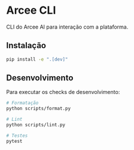 # Arcee CLI

CLI do Arcee AI para interação com a plataforma.

## Instalação

```bash
pip install -e ".[dev]"
```

## Desenvolvimento

Para executar os checks de desenvolvimento:

```bash
# Formatação
python scripts/format.py

# Lint
python scripts/lint.py

# Testes
pytest
```
